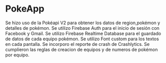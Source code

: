 # PokeApp
Se hizo uso de la Pokéapi V2 para obtener los datos de region,pokémon y detalles de pokémon.
Se utilizo Firebase Auth para el inicio de sesión con Facebook y Gmail.
Se utilizo Firebase Realtime Database para el guardado de datos de cada equipo pokémon.
Se utilizo Font custom para los textos en cada pantalla.
Se incorporo el reporte de crash de Crashlytics.
Se cumplieron las reglas de creacion de equipos y de numeros de pokémon por equipo.
